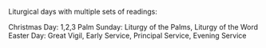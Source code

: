 Liturgical days with multiple sets of readings:


Christmas Day: 1,2,3
Palm Sunday: Liturgy of the Palms, Liturgy of the Word
Easter Day: Great Vigil, Early Service, Principal Service, Evening Service